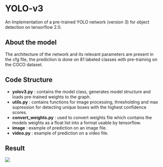 # YOLO-v3
An Implementation of a pre-trained YOLO network (version 3) for object detection on tensorflow 2.0.
## About the model
The architecture of the network and its relevant parameters are present in the cfg file, the prediction is done on 81 labeled classes with pre-training on the COCO dataset. 
## Code Structure
- **yolov3.py** : contains the model class, generates model structure and loads pre-trained weights to the graph.
- **utils.py** : contains functions for image processing, thresholding and max supression for detecting unique boxes with the highest confidence scores.
- **convert_weights.py** : used to convert weights file which contains the models weights as a float list into a format usable by tensorflow.
- **image** : example of prediction on an image file.
- **video.py** : example of prediction on a video file.
## Result
![](result.gif)
